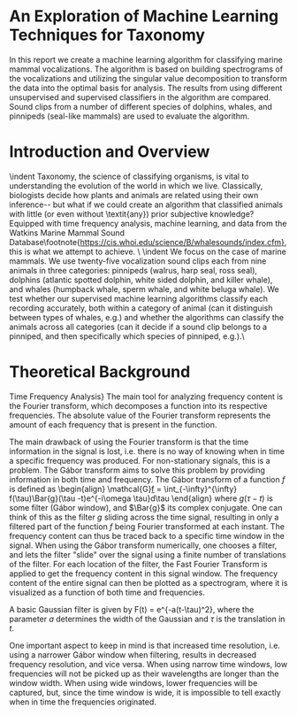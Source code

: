 # An Exploration of Machine Learning Techniques for Taxonomy

In this report we create a machine learning algorithm for classifying marine mammal vocalizations. The algorithm is based on building spectrograms of the vocalizations and utilizing the singular value decomposition to transform the data into the optimal basis for analysis. The results from using different unsupervised and supervised classifiers in the algorithm are compared. Sound clips from a number of different species of dolphins, whales, and pinnipeds (seal-like mammals) are used to evaluate the algorithm.

# Introduction and Overview

\indent Taxonomy, the science of classifying organisms, is vital to understanding the evolution of the world in which we live. Classically, biologists decide how plants and animals are related using their own inference-- but what if we could create an algorithm that classified animals with little (or even without \textit{any}) prior subjective knowledge? Equipped with time frequency analysis, machine learning, and data from the Watkins Marine Mammal Sound Database\footnote{https://cis.whoi.edu/science/B/whalesounds/index.cfm}, this is what we attempt to achieve. \\
\indent We focus on the case of marine mammals. We use twenty-five vocalization sound clips each from nine animals in three categories: pinnipeds (walrus, harp seal, ross seal), dolphins (atlantic spotted dolphin, white sided dolphin, and killer whale), and whales (humpback whale, sperm whale, and white beluga whale). We test whether our supervised machine learning algorithms classify each recording accurately, both within a category of animal (can it distinguish between types of whales, e.g.) and  whether the algorithms can classify the animals across all categories (can it decide if a sound clip belongs to a pinniped, and then specifically which species of pinniped, e.g.).\\

# Theoretical Background
Time Frequency Analysis}
        The main tool for analyzing frequency content is the Fourier transform, which decomposes a function into its respective frequencies. The absolute value of the Fourier transform represents the amount of each frequency that is present in the function. 
        
  The main drawback of using the Fourier transform is that the time information in the signal is lost, i.e. there is no way of knowing when in time a specific frequency was produced. For non-stationary signals, this is a problem. The Gábor transform aims to solve this problem by providing information in both time and frequency. The Gábor transform of a function $f$ is defined as
        \begin{align}
            \mathcal{G}[f](t,\,\omega) = \int_{-\infty}^{\infty} f(\tau)\Bar{g}(\tau -t)e^{-i\omega \tau}d\tau
        \end{align}
        where $g(\tau - t)$ is some filter (Gábor window), and $\Bar{g}$ its complex conjugate. One can think of this as the filter $g$ sliding across the time signal, resulting in only a filtered part of the function $f$ being Fourier transformed at each instant. The frequency content can thus be traced back to a specific time window in the signal.
        When using the Gábor transform numerically, one chooses a filter, and lets the filter "slide" over the signal using a finite number of translations of the filter. For each location of the filter, the Fast Fourier Transform is applied to get the frequency content in this signal window. The frequency content of the entire signal can then be plotted as a spectrogram, where it is visualized as a function of both time and frequencies.
        
   A basic Gaussian filter is given by
            F(t) = e^{-a(t-\tau)^2},
        where the parameter $a$ determines the width of the Gaussian and $\tau$ is the translation in $t$.
        
   One important aspect to keep in mind is that increased time resolution, i.e. using a narrower Gábor window when filtering, results in decreased frequency resolution, and vice versa. When using narrow time windows, low frequencies will not be picked up as their wavelengths are longer than the window width. When using wide windows, lower frequencies will be captured, but, since the time window is wide, it is impossible to tell exactly when in time the frequencies originated.
        
